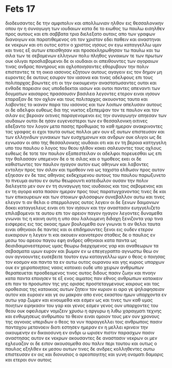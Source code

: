 # Fets 17
διοδευσαντες δε την αμφιπολιν και απολλωνιαν ηλθον εις θεσσαλονικην οπου ην η συναγωγη των ιουδαιων
κατα δε το ειωθος τω παυλω εισηλθεν προς αυτους και επι σαββατα τρια διελεξατο αυτοις απο των γραφων
διανοιγων και παρατιθεμενος οτι τον χριστον εδει παθειν και αναστηναι εκ νεκρων και οτι ουτος εστιν ο χριστος ιησους ον εγω καταγγελλω υμιν
και τινες εξ αυτων επεισθησαν και προσεκληρωθησαν τω παυλω και τω σιλα των τε σεβομενων ελληνων πολυ πληθος γυναικων τε των πρωτων ουκ ολιγαι 
προσλαβομενοι δε οι ιουδαιοι οι απειθουντες των αγοραιων τινας ανδρας πονηρους και οχλοποιησαντες εθορυβουν την πολιν επισταντες τε τη οικια ιασονος εζητουν αυτους αγαγειν εις τον δημον
μη ευροντες δε αυτους εσυρον τον ιασονα και τινας αδελφους επι τους πολιταρχας βοωντες οτι οι την οικουμενην αναστατωσαντες ουτοι και ενθαδε παρεισιν
ους υποδεδεκται ιασων και ουτοι παντες απεναντι των δογματων καισαρος πρασσουσιν βασιλεα λεγοντες ετερον ειναι ιησουν
εταραξαν δε τον οχλον και τους πολιταρχας ακουοντας ταυτα
και λαβοντες το ικανον παρα του ιασονος και των λοιπων απελυσαν αυτους 
οι δε αδελφοι ευθεως δια της νυκτος εξεπεμψαν τον τε παυλον και τον σιλαν εις βεροιαν οιτινες παραγενομενοι εις την συναγωγην απηεσαν των ιουδαιων 
ουτοι δε ησαν ευγενεστεροι των εν θεσσαλονικη οιτινες εδεξαντο τον λογον μετα πασης προθυμιας το καθ ημεραν ανακρινοντες τας γραφας ει εχοι ταυτα ουτως
πολλοι μεν ουν εξ αυτων επιστευσαν και των ελληνιδων γυναικων των ευσχημονων και ανδρων ουκ ολιγοι
ως δε εγνωσαν οι απο της θεσσαλονικης ιουδαιοι οτι και εν τη βεροια κατηγγελη υπο του παυλου ο λογος του θεου ηλθον κακει σαλευοντες τους οχλους
ευθεως δε τοτε τον παυλον εξαπεστειλαν οι αδελφοι πορευεσθαι ως επι την θαλασσαν υπεμενον δε ο τε σιλας και ο τιμοθεος εκει
οι δε καθιστωντες τον παυλον ηγαγον αυτον εως αθηνων και λαβοντες εντολην προς τον σιλαν και τιμοθεον ινα ως ταχιστα ελθωσιν προς αυτον εξηεσαν 
εν δε ταις αθηναις εκδεχομενου αυτους του παυλου παρωξυνετο το πνευμα αυτου εν αυτω θεωρουντι κατειδωλον ουσαν την πολιν
διελεγετο μεν ουν εν τη συναγωγη τοις ιουδαιοις και τοις σεβομενοις και εν τη αγορα κατα πασαν ημεραν προς τους παρατυγχανοντας
τινες δε και των επικουρειων και των στοικων φιλοσοφων συνεβαλλον αυτω και τινες ελεγον τι αν θελοι ο σπερμολογος ουτος λεγειν οι δε ξενων δαιμονιων δοκει καταγγελευς ειναι οτι τον ιησουν και την αναστασιν ευηγγελιζετο
επιλαβομενοι τε αυτου επι τον αρειον παγον ηγαγον λεγοντες δυναμεθα γνωναι τις η καινη αυτη η υπο σου λαλουμενη διδαχη
ξενιζοντα γαρ τινα εισφερεις εις τας ακοας ημων βουλομεθα ουν γνωναι τι αν θελοι ταυτα ειναι
αθηναιοι δε παντες και οι επιδημουντες ξενοι εις ουδεν ετερον ευκαιρουν η λεγειν τι και ακουειν καινοτερον
σταθεις δε ο παυλος εν μεσω του αρειου παγου εφη ανδρες αθηναιοι κατα παντα ως δεισιδαιμονεστερους υμας θεωρω
διερχομενος γαρ και αναθεωρων τα σεβασματα υμων ευρον και βωμον εν ω επεγεγραπτο αγνωστω θεω ον ουν αγνοουντες ευσεβειτε τουτον εγω καταγγελλω υμιν
ο θεος ο ποιησας τον κοσμον και παντα τα εν αυτω ουτος ουρανου και γης κυριος υπαρχων ουκ εν χειροποιητοις ναοις κατοικει
ουδε υπο χειρων ανθρωπων θεραπευεται προσδεομενος τινος αυτος διδους πασιν ζωην και πνοην κατα παντα
εποιησεν τε εξ ενος αιματος παν εθνος ανθρωπων κατοικειν επι παν το προσωπον της γης ορισας προστεταγμενους καιρους και τας οροθεσιας της κατοικιας αυτων
ζητειν τον κυριον ει αρα γε ψηλαφησειαν αυτον και ευροιεν και γε ου μακραν απο ενος εκαστου ημων υπαρχοντα
εν αυτω γαρ ζωμεν και κινουμεθα και εσμεν ως και τινες των καθ υμας ποιητων ειρηκασιν του γαρ και γενος εσμεν
γενος ουν υπαρχοντες του θεου ουκ οφειλομεν νομιζειν χρυσω η αργυρω η λιθω χαραγματι τεχνης και ενθυμησεως ανθρωπου το θειον ειναι ομοιον 
τους μεν ουν χρονους της αγνοιας υπεριδων ο θεος τα νυν παραγγελλει τοις ανθρωποις πασιν πανταχου μετανοειν
διοτι εστησεν ημεραν εν η μελλει κρινειν την οικουμενην εν δικαιοσυνη εν ανδρι ω ωρισεν πιστιν παρασχων πασιν αναστησας αυτον εκ νεκρων 
ακουσαντες δε αναστασιν νεκρων οι μεν εχλευαζον οι δε ειπον ακουσομεθα σου παλιν περι τουτου
και ουτως ο παυλος εξηλθεν εκ μεσου αυτων
τινες δε ανδρες κολληθεντες αυτω επιστευσαν εν οις και διονυσιος ο αρεοπαγιτης και γυνη ονοματι δαμαρις και ετεροι συν αυτοις
